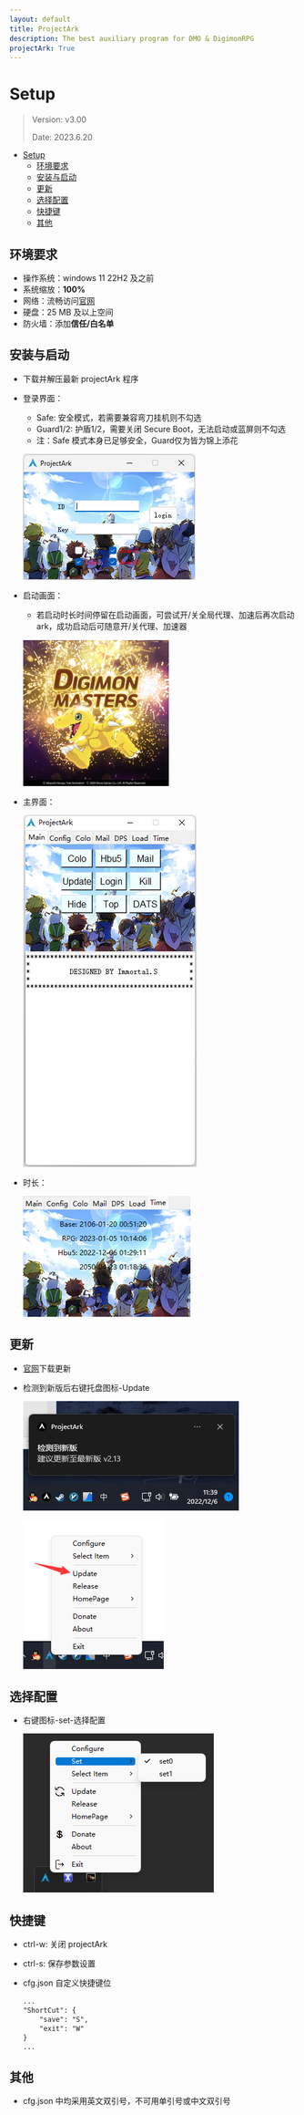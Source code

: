 ```yaml
---
layout: default
title: ProjectArk
description: The best auxiliary program for DMO & DigimonRPG
projectArk: True
---
```


# Setup
> Version: v3.00
>
> Date: 2023.6.20

- [Setup](#setup)
  - [环境要求](#环境要求)
  - [安装与启动](#安装与启动)
  - [更新](#更新)
  - [选择配置](#选择配置)
  - [快捷键](#快捷键)
  - [其他](#其他)

## 环境要求
- 操作系统：windows 11 22H2 及之前
- 系统缩放：**100%**
- 网络：流畅访问[官网](https://blog.immortal-s.asia)
- 硬盘：25 MB 及以上空间
- 防火墙：添加**信任/白名单**

## 安装与启动
- 下载并解压最新 projectArk 程序
- 登录界面：
  - Safe: 安全模式，若需要兼容弯刀挂机则不勾选
  - Guard1/2: 护盾1/2，需要关闭 Secure Boot，无法启动或蓝屏则不勾选
  - 注：Safe 模式本身已足够安全，Guard仅为皆为锦上添花
  
  ![23](/projectArk/resource/ark_login.png)
- 启动画面：
  - 若启动时长时间停留在启动画面，可尝试开/关全局代理、加速后再次启动 ark，成功启动后可随意开/关代理、加速器
  
  ![23](/projectArk/resource/init.png)

- 主界面：

  ![12](/projectArk/resource/main.png)

- 时长：

  ![12](/projectArk/resource/time.png)

## 更新
- [官网](https://blog.immortal-s.asia/projectArk/download)下载更新
- 检测到新版后右键托盘图标-Update

  ![12](/projectArk/resource/update_info.png)

  ![12](/projectArk/resource/update.png)

## 选择配置
- 右键图标-set-选择配置

  ![12](/projectArk//resource/set.png)

## 快捷键
<!-- - ctrl-e: 隐藏 projectArk 窗口 -->
- ctrl-w: 关闭 projectArk
- ctrl-s: 保存参数设置
- cfg.json 自定义快捷键位

      ...
      "ShortCut": {
          "save": "S",
          "exit": "W"
      }
      ...

## 其他
- cfg.json 中均采用英文双引号，不可用单引号或中文双引号
